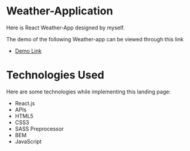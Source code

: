 # Weather-Application
 Here is React Weather-App designed by myself.

The demo of the following Weather-app can be viewed through this link
  - [Demo Link](Sardorbek1122.github.io/weather-app/)

# Technologies Used
Here are some technologies while implementing this landing page:
 - React.js
 - APIs
 - HTML5
 - CSS3
 - SASS Preprocessor
 - BEM 
 - JavaScript
